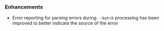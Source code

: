 ### Enhancements

* Error reporting for parsing errors during `--batch` processing has been
  improved to better indicate the source of the error
